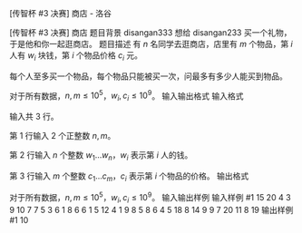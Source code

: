 



[传智杯 #3 决赛] 商店 - 洛谷














[传智杯 #3 决赛] 商店
题目背景
disangan333 想给 disangan233 买一个礼物，于是他和你一起逛商店。
题目描述
有 $n$ 名同学去逛商店，店里有 $m$ 个物品，第 $i$ 人有 $w_i$ 块钱，第 $i$ 个物品价格 $c_i$ 元。

每个人至多买一个物品，每个物品只能被买一次，问最多有多少人能买到物品。

对于所有数据，$n,m \leq 10^5$，$w_i,c_i\leq 10^9$。
输入输出格式
输入格式

输入共 $3$ 行。

第 $1$ 行输入 $2$ 个正整数 $n,m$。

第 $2$ 行输入 $n$ 个整数 $w_1\ldots w_n$，$w_i$ 表示第 $i$ 人的钱。

第 $3$ 行输入 $m$ 个整数 $c_1\ldots c_m$，$c_i$ 表示第 $i$ 个物品的价格。
输出格式

对于所有数据，$n,m \leq 10^5$，$w_i,c_i\leq 10^9$。
输入输出样例
输入样例 #1
15 20
4 3 9 10 7 7 5 3 6 1 8 6 6 1 5 
12 4 1 9 8 5 8 6 4 5 18 8 14 9 9 7 20 11 8 19 
输出样例 #1
10







